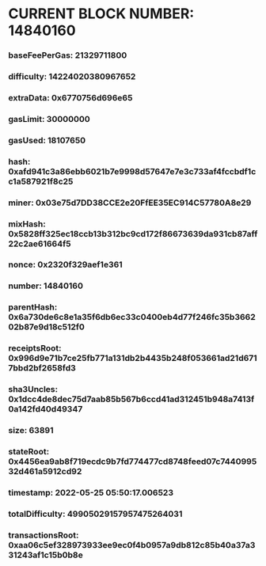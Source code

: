 # CURRENT BLOCK NUMBER: 14840160

### baseFeePerGas: 21329711800
### difficulty: 14224020380967652
### extraData: 0x6770756d696e65
### gasLimit: 30000000
### gasUsed: 18107650
### hash: 0xafd941c3a86ebb6021b7e9998d57647e7e3c733af4fccbdf1cc1a587921f8c25
### miner: 0x03e75d7DD38CCE2e20FfEE35EC914C57780A8e29
### mixHash: 0x5828ff325ec18ccb13b312bc9cd172f86673639da931cb87aff22c2ae61664f5
### nonce: 0x2320f329aef1e361
### number: 14840160
### parentHash: 0x6a730de6c8e1a35f6db6ec33c0400eb4d77f246fc35b366202b87e9d18c512f0
### receiptsRoot: 0x996d9e71b7ce25fb771a131db2b4435b248f053661ad21d6717bbd2bf2658fd3
### sha3Uncles: 0x1dcc4de8dec75d7aab85b567b6ccd41ad312451b948a7413f0a142fd40d49347
### size: 63891
### stateRoot: 0x4456ea9ab8f719ecdc9b7fd774477cd8748feed07c744099532d461a5912cd92
### timestamp: 2022-05-25 05:50:17.006523
### totalDifficulty: 49905029157957475264031
### transactionsRoot: 0xaa06c5ef328973933ee9ec0f4b0957a9db812c85b40a37a331243af1c15b0b8e
